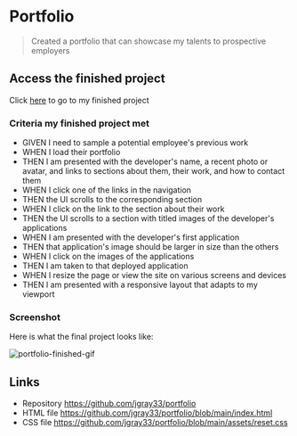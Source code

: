 
# Portfolio 

> Created a portfolio that can showcase my talents to prospective employers 

## Access the finished project

Click [here](https://jgray33.github.io/portfolio/) to go to my finished project 

### Criteria my finished project met

- GIVEN I need to sample a potential employee's previous work
- WHEN I load their portfolio
- THEN I am presented with the developer's name, a recent photo or avatar, and links to sections about them, their work, and how to contact them
- WHEN I click one of the links in the navigation
- THEN the UI scrolls to the corresponding section
- WHEN I click on the link to the section about their work
- THEN the UI scrolls to a section with titled images of the developer's applications
- WHEN I am presented with the developer's first application
- THEN that application's image should be larger in size than the others
- WHEN I click on the images of the applications
- THEN I am taken to that deployed application
- WHEN I resize the page or view the site on various screens and devices
- THEN I am presented with a responsive layout that adapts to my viewport



### Screenshot 

Here is what the final project looks like:

![portfolio-finished-gif](https://user-images.githubusercontent.com/95051960/146674872-7b194ca3-9bcb-4a83-be9e-ed948e1b19b6.gif)

## Links
- Repository https://github.com/jgray33/portfolio
- HTML file https://github.com/jgray33/portfolio/blob/main/index.html 
- CSS file https://github.com/jgray33/portfolio/blob/main/assets/reset.css

